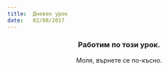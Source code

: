 ```yaml
---
title:  Дневен урок
date:   02/08/2017
---
```


### <center>Работим по този урок.</center>
<center>Моля, върнете се по-късно.</center>